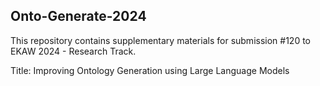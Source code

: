 ## Onto-Generate-2024
This repository contains supplementary materials for submission #120 to EKAW 2024 - Research Track.  

Title: Improving Ontology Generation using Large Language Models
